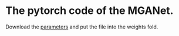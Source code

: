 # The pytorch code of the MGANet.

Download the [parameters](https://drive.google.com/drive/folders/1wTBaJL5hmH4u7bHr3v0Nxg8uXDtVqgXU?usp=drive_link) and put the file into the weights fold.
